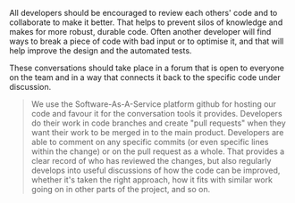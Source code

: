 All developers should be encouraged to review each others' code and to collaborate to make it better. That helps to prevent silos of knowledge and makes for more robust, durable code. Often another developer will find ways to break a piece of code with bad input or to optimise it, and that will help improve the design and the automated tests.

These conversations should take place in a forum that is open to everyone on the team and in a way that connects it back to the specific code under discussion.

> We use the Software-As-A-Service platform github for hosting our code and favour it for the conversation tools it provides. Developers do their work in code branches and create "pull requests" when they want their work to be merged in to the main product. Developers are able to comment on any specific commits (or even specific lines within the change) or on the pull request as a whole. That provides a clear record of who has reviewed the changes, but also regularly develops into useful discussions of how the code can be improved, whether it's taken the right approach, how it fits with similar work going on in other parts of the project, and so on.
